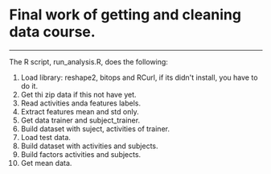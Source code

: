 <h1>Final work of getting and cleaning data course.</h1>
<hr />
The R script, run_analysis.R, does the following:
<ol>
<li>Load library: reshape2, bitops and RCurl, if its didn't install, you have to do it.</li>
<li>Get thi zip data if this not have yet.</li>
<li>Read activities anda features labels.</li>
<li>Extract features mean and std only.</li>
<li>Get data trainer and subject_trainer. </li>
<li>Build  dataset  with suject, activities of trainer.</li>
<li>Load test data.</li>
<li>Build dataset with activities and subjects.</li>
<li>Build factors activities and subjects.</li>
<li>Get mean data.</li>
</ol>
